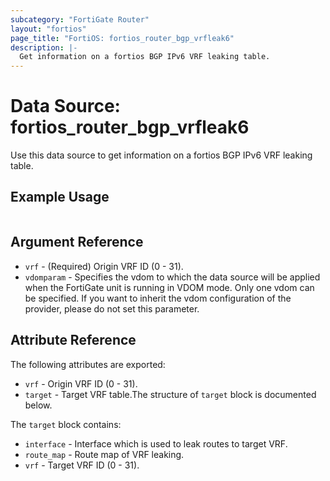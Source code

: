 ```yaml
---
subcategory: "FortiGate Router"
layout: "fortios"
page_title: "FortiOS: fortios_router_bgp_vrfleak6"
description: |-
  Get information on a fortios BGP IPv6 VRF leaking table.
---
```


# Data Source: fortios_router_bgp_vrfleak6
Use this data source to get information on a fortios BGP IPv6 VRF leaking table.


## Example Usage

```hcl

```

## Argument Reference

* `vrf` - (Required) Origin VRF ID (0 - 31).
* `vdomparam` - Specifies the vdom to which the data source will be applied when the FortiGate unit is running in VDOM mode. Only one vdom can be specified. If you want to inherit the vdom configuration of the provider, please do not set this parameter.

## Attribute Reference

The following attributes are exported:

* `vrf` - Origin VRF ID (0 - 31).
* `target` - Target VRF table.The structure of `target` block is documented below.

The `target` block contains:

* `interface` - Interface which is used to leak routes to target VRF.
* `route_map` - Route map of VRF leaking.
* `vrf` - Target VRF ID (0 - 31).
